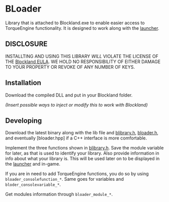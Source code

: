 # BLoader

Library that is attached to Blockland.exe to enable easier access to TorqueEngine functionality. It is designed to work along with the [launcher].

## DISCLOSURE

INSTALLTING AND USING THIS LIBRARY *WILL* VIOLATE THE LICENSE OF THE [Blockland EULA]. WE HOLD NO RESPONSIBILITY OF EITHER DAMAGE TO YOUR PROPERTY OR REVOKE OF ANY NUMBER OF KEYS.

## Installation

Download the compiled DLL and put in your Blockland folder.

*(Insert possible ways to inject or modify this to work with Blockland)*

## Developing

Download the latest binary along with the lib file and [blibrary.h], [bloader.h], and eventually [bloader.hpp] if a C++ interface is more comfortable.

Implement the three functions shown in [blibrary.h]. Save the module variable for later, as that is used to identify your library. Also provide information in info about what your library is. This will be used later on to be displayed in the [launcher] and in-game.

If you are in need to add TorqueEngine functions, you do so by using `bloader_consolefunction_*`. Same goes for variables and `bloder_consolevariable_*`.

Get modules information through `bloader_module_*`.


[bloader.h]: https://github.com/bl-launcher-plus/library/blob/master/include/bloader.h
[bloader.h]: https://github.com/bl-launcher-plus/library/blob/master/include/bloader.hpp
[blibrary.h]: https://github.com/bl-launcher-plus/library/blob/master/project/blibrary.h
[launcher]: https://github.com/bl-launcher-plus/launcher
[Blockland EULA]: https://blockland.us/staticPages/EULA.txt
